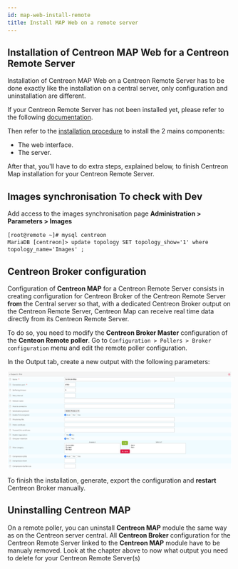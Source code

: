 ```yaml
---
id: map-web-install-remote
title: Install MAP Web on a remote server
---
```


## Installation of Centreon MAP Web for a Centreon Remote Server

Installation of Centreon MAP Web on a Centreon Remote Server has to be done exactly like the installation on a central server, only configuration and uninstallation are different.

If your Centreon Remote Server has not been installed yet, please refer to the following [documentation](https://documentation.centreon.com/docs/centreon/en/latest/administration_guide/poller/install_remote_server).

Then refer to the [installation procedure](map-web-install.md) to install the 2 mains components:

- The web interface.
- The server.

After that, you'll have to do extra steps, explained below, to finish
Centreon Map installation for your Centreon Remote Server.

## Images synchronisation **To check with Dev**

Add access to the images synchronisation page **Administration  >  Parameters  >  Images**
```shell
[root@remote ~]# mysql centreon
MariaDB [centreon]> update topology SET topology_show='1' where topology_name='Images' ;
```

## Centreon Broker configuration

Configuration of **Centreon MAP** for a Centreon Remote Server consists
in creating configuration for Centreon Broker of the Centreon Remote
Server **from** the Central server so that, with a dedicated Centreon
Broker output on the Centreon Remote Server, Centreon Map can receive
real time data directly from its Centreon Remote Server.

To do so, you need to modify the **Centreon Broker Master**
configuration of the **Centeon Remote poller**. Go to
`Configuration > Pollers > Broker configuration` menu and edit the
remote poller configuration.

In the Output tab, create a new output with the following parameters:

![image](../assets/graph-views/output_broker.png)

To finish the installation, generate, export the configuration and
**restart** Centreon Broker manually.

## Uninstalling Centreon MAP

On a remote poller, you can uninstall **Centreon MAP** module the same
way as on the Centreon server central. All **Centreon Broker**
configuration for the Centreon Remote Server linked to the **Centreon
MAP** module have to be manualy removed. Look at the chapter above to
now what output you need to delete for your Centreon Remote Server(s)
